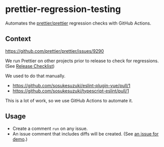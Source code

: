 # prettier-regression-testing

Automates the [prettier/prettier](https://github.com/prettier/prettier) regression checks with GitHub Actions.

## Context

https://github.com/prettier/prettier/issues/9290

We run Prettier on other projects prior to release to check for regressions. (See [Release Checklist](https://github.com/prettier/prettier/wiki/Release-Checklist))

We used to do that manually.

- https://github.com/sosukesuzuki/eslint-plugin-vue/pull/1
- https://github.com/sosukesuzuki/typescript-eslint/pull/1

This is a lot of work, so we use GitHub Actions to automate it.

## Usage

- Create a comment `run` on any issue.
- An issue comment that includes diffs will be created. (See [an issue for demo](https://github.com/sosukesuzuki/prettier-regression-testing/issues/6).)
